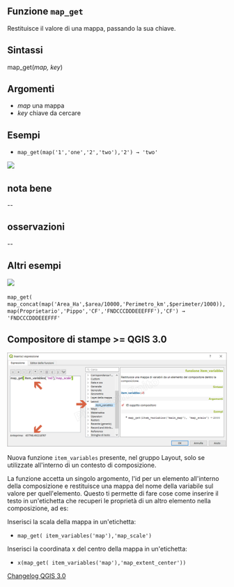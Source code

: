 ## Funzione `map_get`

Restituisce il valore di una mappa, passando la sua chiave.

## Sintassi

map_get(_map, key_)

## Argomenti

* _map_ una mappa
* _key_ chiave da cercare

## Esempi

* `map_get(map('1','one','2','two'),'2') → 'two'`

![](/img/maps/map_get/map_get1.png)

## nota bene

--

## osservazioni

--

## Altri esempi

![](/img/maps/map_get/map_get2.png)

```
map_get(
map_concat(map('Area_Ha',$area/10000,'Perimetro_km',$perimeter/1000)),
map(Proprietario','Pippo','CF','FNDCCCDDDEEEFFF'),'CF') → 'FNDCCCDDDEEEFFF'
```

## Compositore di stampe >= QGIS 3.0

![](/img/maps/map_get/map_get3.png)

Nuova funzione `item_variables` presente, nel gruppo Layout, solo se utilizzate all'interno di un contesto di composizione.

La funzione accetta un singolo argomento, l'id per un elemento all'interno della composizione e restituisce una mappa del nome della variabile sul valore per quell'elemento. 
Questo ti permette di fare cose come inserire il testo in un'etichetta che recuperi le proprietà di un altro elemento nella composizione, ad es:

Inserisci la scala della mappa in un'etichetta:

* `map_get( item_variables('map'),'map_scale')`

Inserisci la coordinata x del centro della mappa in un'etichetta:

* `x(map_get( item_variables('map'),'map_extent_center'))`

[Changelog QGIS 3.0](https://plugins.qgis.org/plugins/mysqlimport/)

